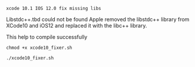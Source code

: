 `xcode 10.1 IOS 12.0 fix missing libs`

Libstdc++.tbd could not be found
Apple removed the libstdc++ library from XCode10 and iOS12 and replaced it with the libc++ library.

This help to compile successfully

``chmod +x xcode10_fixer.sh``

``./xcode10_fixer.sh``
